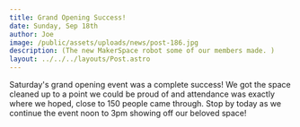```yaml
---
title: Grand Opening Success!
date: Sunday, Sep 18th
author: Joe
image: /public/assets/uploads/news/post-186.jpg
description: (The new MakerSpace robot some of our members made. )
layout: ../../../layouts/Post.astro
---
```


Saturday's grand opening event was a complete success!  We got the space cleaned up to a point we could be proud of and attendance was exactly where we hoped, close to 150 people came through.  Stop by today as we continue the event noon to 3pm showing off our beloved space!
